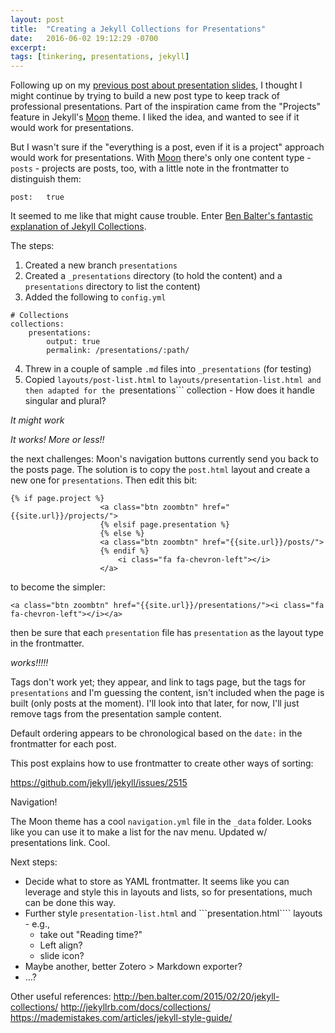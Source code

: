 ```yaml
---
layout: post
title:  "Creating a Jekyll Collections for Presentations"
date:   2016-06-02 19:12:29 -0700
excerpt: 
tags: [tinkering, presentations, jekyll]
---
```

Following up on my [previous post about presentation slides](), I thought I might continue by trying to build a new post type to keep track of professional presentations. Part of the inspiration came from the "Projects" feature in Jekyll's [Moon]() theme. I liked the idea, and wanted to see if it would work for presentations.

But I wasn't sure if the "everything is a post, even if it is a project" approach would work for presentations. With [Moon]() there's only one content type - ```posts``` - projects are posts, too, with a little note in the frontmatter to distinguish them:
```
post:	true 
```

It seemed to me like that might cause trouble. Enter [Ben Balter's fantastic explanation of Jekyll Collections](http://ben.balter.com/2015/02/20/jekyll-collections/).

The steps:
1. Created a new branch ```presentations```
2. Created a ```_presentations``` directory (to hold the content) and a ```presentations``` directory to list the content)
3. Added the following to ```config.yml```

```
# Collections
collections:
    presentations:
        output: true
        permalink: /presentations/:path/
```
4. Threw in a couple of sample ```.md``` files into ```_presentations``` (for testing)
5. Copied ```layouts/post-list.html``` to ```layouts/presentation-list.html and then adapted for the ```presentations``` collection - How does it handle singular and plural?

*It might work*

*It works! More or less!!*

the next challenges: Moon's navigation buttons currently send you back to the posts page. The solution is to copy the ```post.html``` layout and create a new one for ```presentations```. Then edit this bit:

```
{% if page.project %}
                    <a class="btn zoombtn" href="{{site.url}}/projects/">
                    {% elsif page.presentation %}
                    {% else %}
                    <a class="btn zoombtn" href="{{site.url}}/posts/">
                    {% endif %}
                        <i class="fa fa-chevron-left"></i>
                    </a>
```

to become the simpler:

```
<a class="btn zoombtn" href="{{site.url}}/presentations/"><i class="fa fa-chevron-left"></i></a>
```
then be sure that each ```presentation``` file has ```presentation``` as the layout type in the frontmatter.

*works!!!!!*

Tags don't work yet; they appear, and link to tags page, but the tags for ```presentations``` and I'm guessing the content, isn't included when the page is built (only posts at the moment). I'll look into that later, for now, I'll just remove tags from the presentation sample content.

Default ordering appears to be chronological based on the ```date:``` in the frontmatter for each post.

This post explains how to use frontmatter to create other ways of sorting:

https://github.com/jekyll/jekyll/issues/2515

Navigation!

The Moon theme has a cool ```navigation.yml``` file in the ```_data``` folder. Looks like you can use it to make a list for the nav menu. Updated w/ presentations link. Cool.

Next steps:

* Decide what to store as YAML frontmatter. It seems like you can leverage and style this in layouts and lists, so for presentations, much can be done this way.
* Further style ```presentation-list.html``` and ```presentation.html```` layouts - e.g., 
	* take out "Reading time?"
	* Left align?
	* slide icon?
* Maybe another, better Zotero > Markdown exporter?
* …?


Other useful references:
http://ben.balter.com/2015/02/20/jekyll-collections/
http://jekyllrb.com/docs/collections/
https://mademistakes.com/articles/jekyll-style-guide/





